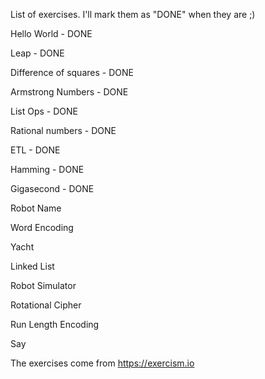 List of exercises. I'll mark them as "DONE" when they are ;)

Hello World - DONE

Leap - DONE

Difference of squares - DONE

Armstrong Numbers - DONE


List Ops - DONE

Rational numbers - DONE


ETL - DONE

Hamming - DONE

Gigasecond - DONE

Robot Name

Word Encoding

Yacht


Linked List

Robot Simulator

Rotational Cipher

Run Length Encoding

Say


The exercises come from https://exercism.io
